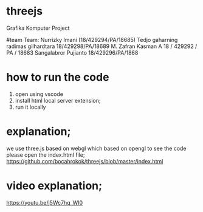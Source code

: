 # threejs
Grafika Komputer Project 

#team 
Team: 
Nurrizky Imani (18/429294/PA/18685)
Tedjo gaharning radimas gilhardtara 18/429298/PA/18689
M. Zafran Kasman A 18 / 429292 / PA / 18683
Sangalabror Pujianto 18/429296/PA/1868

# how to run the code
1. open using vscode
2. install html local server extension;
3. run it locally

# explanation;
we use three.js based on webgl which based on opengl
to see the code please open the index.html file; https://github.com/bocahrokok/threejs/blob/master/index.html

# video explanation;
https://youtu.be/j5Wc7hq_WI0
